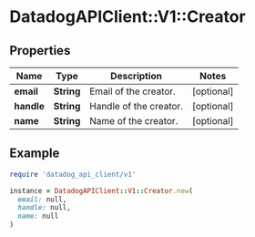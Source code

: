 # DatadogAPIClient::V1::Creator

## Properties

| Name       | Type       | Description            | Notes      |
| ---------- | ---------- | ---------------------- | ---------- |
| **email**  | **String** | Email of the creator.  | [optional] |
| **handle** | **String** | Handle of the creator. | [optional] |
| **name**   | **String** | Name of the creator.   | [optional] |

## Example

```ruby
require 'datadog_api_client/v1'

instance = DatadogAPIClient::V1::Creator.new(
  email: null,
  handle: null,
  name: null
)
```
